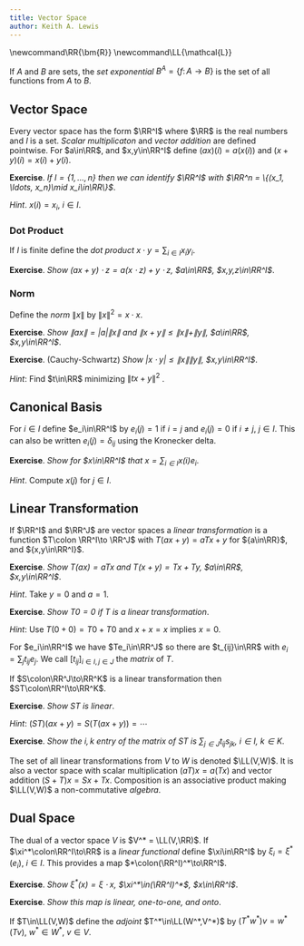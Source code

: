 ```yaml
---
title: Vector Space
author: Keith A. Lewis
---
```


\newcommand\RR{\bm{R}}
\newcommand\LL{\mathcal{L}}

If $A$ and $B$ are sets, the _set exponential_ $B^A = \{f\colon A\to B\}$ is the
set of all functions from $A$ to $B$.

## Vector Space

Every vector space has the form $\RR^I$ where $\RR$ is the real numbers and $I$ is a set.
_Scalar multiplicaton_ and _vector addition_ are defined pointwise.
For $a\in\RR$, and $x,y\in\RR^I$ define ${(ax)(i) = a(x(i))}$ and ${(x + y)(i) = x(i) + y(i)}$.

__Exercise__. _If $I = \{1,\ldots,n\}$ then we can identify $\RR^I$ with
$\RR^n = \{(x_1, \ldots, x_n)\mid x_i\in\RR\}$_.

_Hint_. $x(i) = x_i$, $i\in I$.

<!-- ...vs axioms... $x + x = x$. 0x = 0, 1x = x -->

### Dot Product

If $I$ is finite define the _dot product_ $x\cdot y = \sum_{i\in I} x_i y_i$.

__Exercise__. _Show $(ax + y)\cdot z = a(x\cdot z) + y\cdot z$, $a\in\RR$, $x,y,z\in\RR^I$_.

### Norm

Define the _norm_ $\|x\|$ by $\|x\|^2 = x\cdot x$.

__Exercise__. _Show $\|ax\| = |a|\|x\|$ and $\|x + y\|\le\|x\| + \|y\|$, $a\in\RR$, $x,y\in\RR^I$_.

__Exercise__. (Cauchy-Schwartz) _Show $|x\cdot y|\le\|x\|\|y\|$, $x,y\in\RR^I$_.

_Hint_: Find $t\in\RR$ minimizing $\|tx + y\|^2$ .

## Canonical Basis

For $i\in I$ define $e_i\in\RR^I$ by $e_i(j) = 1$ if $i = j$ and $e_i(j) = 0$ if $i\not=j$, $j\in I$.
This can also be written $e_i(j) = \delta_{ij}$ using the Kronecker delta.

__Exercise__. _Show for $x\in\RR^I$ that $x = \sum_{i\in I} x(i)e_i$_.

_Hint_. Compute $x(j)$ for $j\in I$.

## Linear Transformation

If $\RR^I$ and $\RR^J$ are vector spaces a _linear transformation_ is a function $T\colon \RR^I\to \RR^J$
with ${T(ax + y) = aTx + y}$ for ${a\in\RR}$, and ${x,y\in\RR^I}$.

__Exercise__. _Show $T(ax) = aTx$ and $T(x + y) = Tx + Ty$, $a\in\RR$, $x,y\in\RR^I$_.

_Hint_. Take $y = 0$ and $a = 1$.

__Exercise__. _Show $T0 = 0$ if $T$ is a linear transformation_.

_Hint_: Use $T(0 + 0) = T0 + T0$ and $x + x = x$ implies $x = 0$.

For $e_i\in\RR^I$ we have $Te_i\in\RR^J$ so there are $t_{ij}\in\RR$ with
$e_i = \sum_j t_{ij}e_j$. We call $[t_{ij}]_{i\in I, j\in J}$ the _matrix_ of $T$.

If $S\colon\RR^J\to\RR^K$ is a linear transformation then $ST\colon\RR^I\to\RR^K$.

__Exercise__. _Show $ST$ is linear_.

_Hint_: $(ST)(a x + y) = S(T(ax + y)) = \cdots$

__Exercise__. _Show the $i,k$ entry of the matrix of $ST$ is $\sum_{j\in J}t_{ij}s_{jk}$, $i\in I$, $k\in K$_.

The set of all linear transformations from $V$ to $W$ is denoted $\LL(V,W)$.
It is also a vector space with scalar multiplication $(aT)x = a(Tx)$ and vector addition
$(S + T)x = Sx + Tx$. Composition is an associative product making $\LL(V,W)$ a non-commutative _algebra_.

## Dual Space

The dual of a vector space $V$ is $V^* = \LL(V,\RR)$.
If $\xi^*\colon\RR^I\to\RR$ is a _linear functional_ define $\xi\in\RR^I$ by $\xi_i = \xi^*(e_i)$, $i\in I$.
This provides a map $*\colon(\RR^I)^*\to\RR^I$.

__Exercise__. _Show $\xi^*(x) = \xi\cdot x$, $\xi^*\in(\RR^I)^*$, $x\in\RR^I$_.

__Exercise__. _Show this map is linear, one-to-one, and onto_.

If $T\in\LL(V,W)$ define the _adjoint_ $T^*\in\LL(W^*,V^*)$
by $(T^*w^*)v = w^*(Tv)$, $w^*\in W^*$, $v\in V$.





